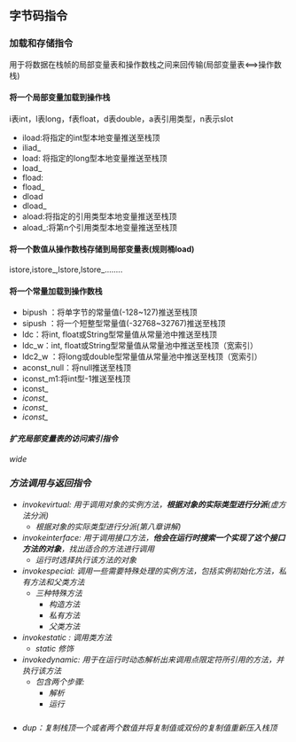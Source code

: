 ## 字节码指令
### 加载和存储指令
用于将数据在栈帧的局部变量表和操作数栈之间来回传输(局部变量表<==>操作数栈)
#### 将一个局部变量加载到操作栈
i表int，l表long，f表float，d表double，a表引用类型，n表示slot
+ iload:将指定的int型本地变量推送至栈顶
+ iliad_<n>
+ load: 将指定的long型本地变量推送至栈顶
+ load_<n>
+ fload:
+ fload_<n>
+ dload
+ dload_<n>
+ aload:将指定的引用类型本地变量推送至栈顶
+ aload_<n>:将第n个引用类型本地变量推送至栈顶
#### 将一个数值从操作数栈存储到局部变量表(规则桶load)
istore,istore_<n>,lstore,lstore_<n>........
#### 将一个常量加载到操作数栈
+ bipush ：将单字节的常量值(-128~127)推送至栈顶
+ sipush ：将一个短整型常量值(-32768~32767)推送至栈顶
+ ldc：将int, float或String型常量值从常量池中推送至栈顶
+ ldc_w：int, float或String型常量值从常量池中推送至栈顶（宽索引）   
+ ldc2_w ：将long或double型常量值从常量池中推送至栈顶（宽索引）
+ aconst_null：将null推送至栈顶
+ iconst_m1:将int型-1推送至栈顶
+ iconst_<i>
+ iconst_<l>
+ iconst_<f>
+ iconst_<d>
#### 扩充局部变量表的访问索引指令
wide

### 方法调用与返回指令
+ invokevirtual: 用于调用对象的实例方法，**根据对象的实际类型进行分派**(虚方法分派)
    - 根据对象的实际类型进行分派(第八章讲解)
+ invokeinterface: 用于调用接口方法，**他会在运行时搜索一个实现了这个接口方法的对象**，找出适合的方法进行调用
    - 运行时选择执行该方法的对象
+ invokespecial: 调用一些需要特殊处理的实例方法，包括实例初始化方法，私有方法和父类方法
    - 三种特殊方法
       + 构造方法
       + 私有方法
       + 父类方法
+ invokestatic : 调用类方法
    -  static 修饰
+ invokedynamic: 用于在运行时动态解析出来调用点限定符所引用的方法，并执行该方法
  - 包含两个步骤:
     + 解析
     + 运行
###
+ dup：复制栈顶一个或者两个数值并将复制值或双份的复制值重新压入栈顶